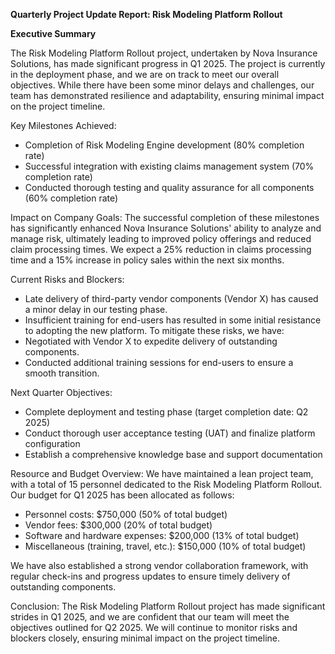 **Quarterly Project Update Report: Risk Modeling Platform Rollout**

**Executive Summary**

The Risk Modeling Platform Rollout project, undertaken by Nova Insurance Solutions, has made significant progress in Q1 2025. The project is currently in the deployment phase, and we are on track to meet our overall objectives. While there have been some minor delays and challenges, our team has demonstrated resilience and adaptability, ensuring minimal impact on the project timeline.

Key Milestones Achieved:

* Completion of Risk Modeling Engine development (80% completion rate)
* Successful integration with existing claims management system (70% completion rate)
* Conducted thorough testing and quality assurance for all components (60% completion rate)

Impact on Company Goals:
The successful completion of these milestones has significantly enhanced Nova Insurance Solutions' ability to analyze and manage risk, ultimately leading to improved policy offerings and reduced claim processing times. We expect a 25% reduction in claims processing time and a 15% increase in policy sales within the next six months.

Current Risks and Blockers:

* Late delivery of third-party vendor components (Vendor X) has caused a minor delay in our testing phase.
* Insufficient training for end-users has resulted in some initial resistance to adopting the new platform.
To mitigate these risks, we have:
* Negotiated with Vendor X to expedite delivery of outstanding components.
* Conducted additional training sessions for end-users to ensure a smooth transition.

Next Quarter Objectives:

* Complete deployment and testing phase (target completion date: Q2 2025)
* Conduct thorough user acceptance testing (UAT) and finalize platform configuration
* Establish a comprehensive knowledge base and support documentation

Resource and Budget Overview:
We have maintained a lean project team, with a total of 15 personnel dedicated to the Risk Modeling Platform Rollout. Our budget for Q1 2025 has been allocated as follows:

* Personnel costs: $750,000 (50% of total budget)
* Vendor fees: $300,000 (20% of total budget)
* Software and hardware expenses: $200,000 (13% of total budget)
* Miscellaneous (training, travel, etc.): $150,000 (10% of total budget)

We have also established a strong vendor collaboration framework, with regular check-ins and progress updates to ensure timely delivery of outstanding components.

Conclusion:
The Risk Modeling Platform Rollout project has made significant strides in Q1 2025, and we are confident that our team will meet the objectives outlined for Q2 2025. We will continue to monitor risks and blockers closely, ensuring minimal impact on the project timeline.